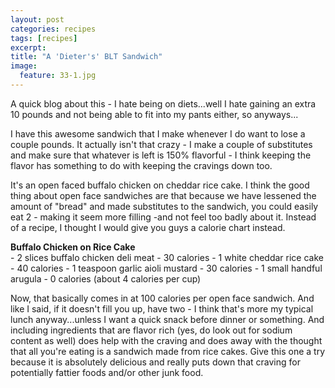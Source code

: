 ```yaml
---
layout: post
categories: recipes
tags: [recipes]
excerpt: 
title: "A 'Dieter's' BLT Sandwich"
image:
  feature: 33-1.jpg
---
```


A quick blog about this - I hate being on diets...well I hate gaining an extra 10 pounds and not being able to fit into my pants either, so anyways...

I have this awesome sandwich that I make whenever I do want to lose a couple pounds.  It actually isn't that crazy - I make a couple of substitutes and make sure that whatever is left is 150% flavorful - I think keeping the flavor has something to do with keeping the cravings down too.

It's an open faced buffalo chicken on cheddar rice cake.  I think the good thing about open face sandwiches are that because we have lessened the amount of "bread" and made substitutes to the sandwich, you could easily eat 2 - making it seem more filling -and not feel too badly about it.  Instead of a recipe, I thought I would give you guys a calorie chart instead.
<section class='recipe'>
<p><strong>Buffalo Chicken on Rice Cake</strong>              <br/>- 2 slices buffalo chicken deli meat - 30 calories
- 1 white cheddar rice cake - 40 calories
- 1 teaspoon garlic aioli mustard - 30 calories
- 1 small handful arugula - 0 calories (about 4 calories per cup)</p>

<p>Now, that basically comes in at 100 calories per open face sandwich.  And like I said, if it doesn&#39;t fill you up, have two - I think that&#39;s more my typical lunch anyway...unless I want a quick snack before dinner or something.  And including ingredients that are flavor rich (yes, do look out for sodium content as well) does help with the craving and does away with the thought that all you&#39;re eating is a sandwich made from rice cakes.  Give this one a try because it is absolutely delicious and really puts down that craving for potentially fattier foods and/or other junk food.</p></section>